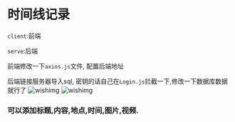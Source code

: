 # 时间线记录

`client`:前端

`serve`:后端

前端修改一下`axios.js`文件, 配置后端地址

后端链接服务器导入sql, 密钥的话自己在`Login.js`拦截一下,修改一下数据库数据就行了
![wishimg](https://cdn.jsdelivr.net/gh/WishMelz/file@master/messy/589420d74128409433ed9c25b0b3be89.png)
![wishimg](https://cdn.jsdelivr.net/gh/WishMelz/file@master/messy/25f9085a2602279011099211b62111ba.png)

### 可以添加标题,内容,地点,时间,图片,视频.
